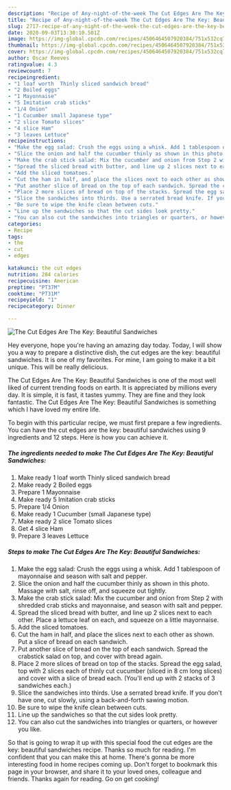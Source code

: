 ```yaml
---
description: "Recipe of Any-night-of-the-week The Cut Edges Are The Key: Beautiful Sandwiches"
title: "Recipe of Any-night-of-the-week The Cut Edges Are The Key: Beautiful Sandwiches"
slug: 2717-recipe-of-any-night-of-the-week-the-cut-edges-are-the-key-beautiful-sandwiches
date: 2020-09-03T13:30:10.501Z
image: https://img-global.cpcdn.com/recipes/4506464507920384/751x532cq70/the-cut-edges-are-the-key-beautiful-sandwiches-recipe-main-photo.jpg
thumbnail: https://img-global.cpcdn.com/recipes/4506464507920384/751x532cq70/the-cut-edges-are-the-key-beautiful-sandwiches-recipe-main-photo.jpg
cover: https://img-global.cpcdn.com/recipes/4506464507920384/751x532cq70/the-cut-edges-are-the-key-beautiful-sandwiches-recipe-main-photo.jpg
author: Oscar Reeves
ratingvalue: 4.3
reviewcount: 7
recipeingredient:
- "1 loaf worth  Thinly sliced sandwich bread"
- "2 Boiled eggs"
- "1 Mayonnaise"
- "5 Imitation crab sticks"
- "1/4 Onion"
- "1 Cucumber small Japanese type"
- "2 slice Tomato slices"
- "4 slice Ham"
- "3 leaves Lettuce"
recipeinstructions:
- "Make the egg salad: Crush the eggs using a whisk. Add 1 tablespoon of mayonnaise and season with salt and pepper."
- "Slice the onion and half the cucumber thinly as shown in this photo. Massage with salt, rinse off, and squeeze out tightly."
- "Make the crab stick salad: Mix the cucumber and onion from Step 2 with shredded crab sticks and mayonnaise, and season with salt and pepper."
- "Spread the sliced bread with butter, and line up 2 slices next to each other. Place a lettuce leaf on each, and squeeze on a little mayonnaise."
- "Add the sliced tomatoes."
- "Cut the ham in half, and place the slices next to each other as shown. Put a slice of bread on each sandwich."
- "Put another slice of bread on the top of each sandwich. Spread the crabstick salad on top, and cover with bread again."
- "Place 2 more slices of bread on top of the stacks. Spread the egg salad, top with 2 slices each of thinly cut cucumber (sliced in 8 cm long slices) and cover with a slice of bread each. (You&#39;ll end up with 2 stacks of 3 sandwiches each.)"
- "Slice the sandwiches into thirds. Use a serrated bread knife. If you don&#39;t have one, cut slowly, using a back-and-forth sawing motion."
- "Be sure to wipe the knife clean between cuts."
- "Line up the sandwiches so that the cut sides look pretty."
- "You can also cut the sandwiches into triangles or quarters, or however you like."
categories:
- Recipe
tags:
- the
- cut
- edges

katakunci: the cut edges 
nutrition: 284 calories
recipecuisine: American
preptime: "PT37M"
cooktime: "PT31M"
recipeyield: "1"
recipecategory: Dinner

---
```



![The Cut Edges Are The Key: Beautiful Sandwiches](https://img-global.cpcdn.com/recipes/4506464507920384/751x532cq70/the-cut-edges-are-the-key-beautiful-sandwiches-recipe-main-photo.jpg)

Hey everyone, hope you're having an amazing day today. Today, I will show you a way to prepare a distinctive dish, the cut edges are the key: beautiful sandwiches. It is one of my favorites. For mine, I am going to make it a bit unique. This will be really delicious.

The Cut Edges Are The Key: Beautiful Sandwiches is one of the most well liked of current trending foods on earth. It is appreciated by millions every day. It is simple, it is fast, it tastes yummy. They are fine and they look fantastic. The Cut Edges Are The Key: Beautiful Sandwiches is something which I have loved my entire life.




To begin with this particular recipe, we must first prepare a few ingredients. You can have the cut edges are the key: beautiful sandwiches using 9 ingredients and 12 steps. Here is how you can achieve it.

<!--inarticleads1-->

##### The ingredients needed to make The Cut Edges Are The Key: Beautiful Sandwiches:

1. Make ready 1 loaf worth  Thinly sliced sandwich bread
1. Make ready 2 Boiled eggs
1. Prepare 1 Mayonnaise
1. Make ready 5 Imitation crab sticks
1. Prepare 1/4 Onion
1. Make ready 1 Cucumber (small Japanese type)
1. Make ready 2 slice Tomato slices
1. Get 4 slice Ham
1. Prepare 3 leaves Lettuce




<!--inarticleads2-->

##### Steps to make The Cut Edges Are The Key: Beautiful Sandwiches:

1. Make the egg salad: Crush the eggs using a whisk. Add 1 tablespoon of mayonnaise and season with salt and pepper.
1. Slice the onion and half the cucumber thinly as shown in this photo. Massage with salt, rinse off, and squeeze out tightly.
1. Make the crab stick salad: Mix the cucumber and onion from Step 2 with shredded crab sticks and mayonnaise, and season with salt and pepper.
1. Spread the sliced bread with butter, and line up 2 slices next to each other. Place a lettuce leaf on each, and squeeze on a little mayonnaise.
1. Add the sliced tomatoes.
1. Cut the ham in half, and place the slices next to each other as shown. Put a slice of bread on each sandwich.
1. Put another slice of bread on the top of each sandwich. Spread the crabstick salad on top, and cover with bread again.
1. Place 2 more slices of bread on top of the stacks. Spread the egg salad, top with 2 slices each of thinly cut cucumber (sliced in 8 cm long slices) and cover with a slice of bread each. (You&#39;ll end up with 2 stacks of 3 sandwiches each.)
1. Slice the sandwiches into thirds. Use a serrated bread knife. If you don&#39;t have one, cut slowly, using a back-and-forth sawing motion.
1. Be sure to wipe the knife clean between cuts.
1. Line up the sandwiches so that the cut sides look pretty.
1. You can also cut the sandwiches into triangles or quarters, or however you like.




So that is going to wrap it up with this special food the cut edges are the key: beautiful sandwiches recipe. Thanks so much for reading. I'm confident that you can make this at home. There's gonna be more interesting food in home recipes coming up. Don't forget to bookmark this page in your browser, and share it to your loved ones, colleague and friends. Thanks again for reading. Go on get cooking!
